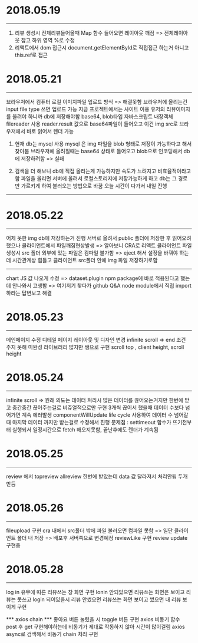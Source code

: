 # 2018.05.19
***
1) 리뷰 생성시 전체리뷰들어올때 Map 함수 들어오면 레이아웃 깨짐 => 전체레이아웃 잡고 하위 영역 %로 수정
2) 리액트에서 dom 접근시 document.getElementById로 직접접근 하는거 아니고 this.ref로 접근



# 2018.05.21
***
브라우저에서 컴퓨터 로컬 이미지파일 업로드 방식 => 해결못함
브라우저에 올리는건 input file type 쓰면 업로드 가능
지금 프로젝트에서는 사이트 이용 유저의 리뷰이미지를 올려야 하니까 db에 저장해야함
base64, blob타입
자바스크립트 내장객체 filereader 사용 
reader.result 값으로 base64파일이 들어오고 이건 img src로 브라우저에서 바로 읽어서 렌더 가능 

1) 현재 db는 mysql 사용 
   mysql 은 img 파일을 blob 형태로 저장이 가능하다고 해서 찾아봄 
   브라우저에 올려질때는 base64 상태로 들어오고 blob으로 인코딩해서 db에 저장하려함 => 실패

2) 검색을 더 해보니 db에 직접 올리는게 가능하지만 속도가 느려지고 비효율적이라고함 
   파일을 올리면 서버에 올려서 로컬스토리지에 저장가능하게 하고 db는 그 경로만 가르키게 하여 불러오는 방법으로 바꿈 
   오늘 시간이 다가서 내일 진행
***

# 2018.05.22
***
어제 못한 img db에 저장하는거 진행 
서버로 올려서 public 폴더에 저장한 후 읽어오려했으나 클라이언트에서 파일깨짐현상발생
=> 알아보니 CRA로 리액트 클라이언트 파일 생성시 src 폴더 외부에 있는 파일은 컴파일 불가함 
=> eject 해서 설정을 바꿔야 하는데 시간관계상 힘들고 클라이언트 src폴더 안에 img 파일 저장하기로함
***
chart JS 값 나오게 수정 => dataset.plugin npm package에 바로 적용된다고 했는데 안나와서 고생함 => 여기저기 찾다가 github Q&A node module에서 직접 import 하라는 답변보고 해결


# 2018.05.23
***
메인페이지 수정
디테일 페이지 레이아웃 및 디자인 변경
infinite scroll => end 조건 주지 못해 미완성
라이브러리 많지만 쌩으로 구현 
scroll top , client height, scroll height

# 2018.05.24
***
infinite scroll => 원래 의도는 데이터 처리시 많은 데이터를 끊어오는거지만
한번에 받고 중간중간 끊어주는걸로 비쥬얼적으로만 구현
3개씩 끊어서 했을때 데이터 수보다 넘어가면 계속 에러발생
componentWillUpdate life cycle 사용하여 데이터 수 넘어갈때 마지막 데이터 까지만 받는걸로 수정해서 진행
문제점 : settimeout 함수가 뜨기전부터 실행되서 일정시간으로 fetch 해오지못함, 끝난후에도 렌더가 계속됨 

# 2018.05.25
***
review 에서 topreview allreview 한번에 받았는데 data 값 달라져서 처리안됨 두개 만듬

# 2018.05.26
***
fileupload 구현 
cra 내에서 src폴더 밖에 파일 불러오면 컴파일 못함 => 일단 클라이언트 폴더 내 저장 => 배포후 서버쪽으로 변경예정
reviewLike 구현
review update 구현중


# 2018.05.28
***
log in 유무에 따른 리뷰쓰는 창 화면 구현
lonin 안되있으면 리뷰쓰는 화면은 보이고 리뷰는 못쓰고 
login 되어있을시 리뷰 안썼으면 리뷰쓰는 화면 보이고 썼으면 내 리뷰 보이게 구현

*** axios chain ***
좋아요 버튼 눌렀을 시 toggle 버튼 구현 
axios 비동기 함수 post 후 get 구현해야하는데 비동기가 제대로 작동하지 않아 시간이 많이걸림
axios async로 검색해서 비동기 chain 처리 구현 